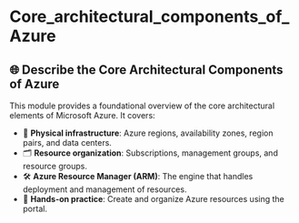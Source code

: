 # Core_architectural_components_of_Azure

## 🌐 Describe the Core Architectural Components of Azure

This module provides a foundational overview of the core architectural elements of Microsoft Azure. It covers:

- 🏢 **Physical infrastructure**: Azure regions, availability zones, region pairs, and data centers.
- 🗂️ **Resource organization**: Subscriptions, management groups, and resource groups.
- 🛠️ **Azure Resource Manager (ARM)**: The engine that handles deployment and management of resources.
- 🧱 **Hands-on practice**: Create and organize Azure resources using the portal.

